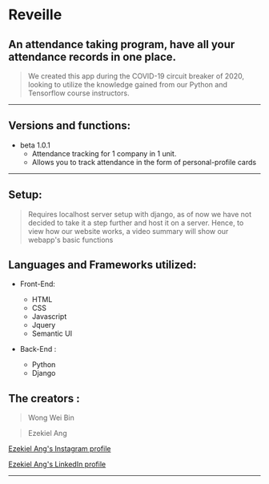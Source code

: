 # Reveille
## An attendance taking program, have all your attendance records in one place.

> We created this app during the COVID-19 circuit breaker of 2020, looking to utilize the knowledge gained from our Python and Tensorflow course instructors.

---

## Versions and functions:

* beta 1.0.1 
    * Attendance tracking for 1 company in 1 unit.
    * Allows you to track attendance in the form of personal-profile cards

---

## Setup:

> Requires localhost server setup with django, as of now we have not decided to take it a step further and host it on a server. Hence, to view how our website works, a video summary will show our webapp's basic functions


## Languages and Frameworks utilized:


* Front-End: 
   * HTML
   * CSS
   * Javascript
   * Jquery
   * Semantic UI
   
* Back-End :
   * Python
   * Django


## The creators : 
> Wong Wei Bin


> Ezekiel Ang 

[Ezekiel Ang's Instagram profile](http://www.instagram.com/angjhe)

[Ezekiel Ang's LinkedIn profile](http://www.linkedin.com/in/ezekiel-ang-704a9015a)

---


